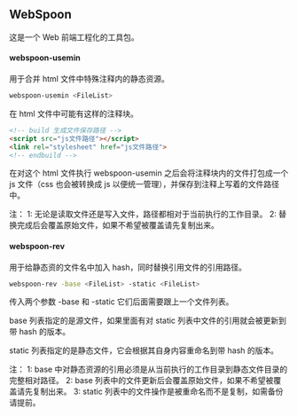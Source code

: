## WebSpoon

这是一个 Web 前端工程化的工具包。


#### webspoon-usemin

用于合并 html 文件中特殊注释内的静态资源。

```bash
webspoon-usemin <FileList>
```

在 html 文件中可能有这样的注释块。

```html
<!-- build 生成文件保存路径 -->
<script src="js文件路径"></script>
<link rel="stylesheet" href="js文件路径">
<!-- endbuild -->
```

在对这个 html 文件执行 webspoon-usemin 之后会将注释块内的文件打包成一个 js 文件（css 也会被转换成 js 以便统一管理），并保存到注释上写着的文件路径中。

注：
1: 无论是读取文件还是写入文件，路径都相对于当前执行的工作目录。
2: 替换完成后会覆盖原始文件，如果不希望被覆盖请先复制出来。



#### webspoon-rev

用于给静态资的文件名中加入 hash，同时替换引用文件的引用路径。

```bash
webspoon-rev -base <FileList> -static <FileList>
```

传入两个参数 -base 和 -static 它们后面需要跟上一个文件列表。

base 列表指定的是源文件，如果里面有对 static 列表中文件的引用就会被更新到带 hash 的版本。

static 列表指定的是静态文件，它会根据其自身内容重命名到带 hash 的版本。

注：
1: base 中对静态资源的引用必须是从当前执行的工作目录到静态文件目录的完整相对路径。
2: base 列表中的文件更新后会覆盖原始文件，如果不希望被覆盖请先复制出来。
3: static 列表中的文件操作是被重命名而不是复制，如需备份请提前。



